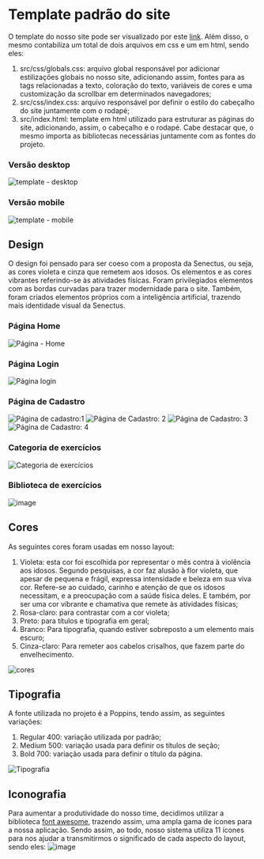 # Template padrão do site

O template do nosso site pode ser visualizado por este [link](https://icei-puc-minas-pmv-si.github.io/pmv-si-2023-2-pe1-t2-senectus/src/). Além disso, o mesmo contabiliza um total de dois arquivos em css e um em html, sendo eles:
1. src/css/globals.css: arquivo global responsável por adicionar estilizações globais no nosso site, adicionando assim, fontes para as tags relacionadas a texto, coloração do texto, variáveis de cores e uma customização da scrollbar em determinados navegadores;
2. src/css/index.css: arquivo responsável por definir o estilo do cabeçalho do site juntamente com o rodapé;
3. src/index.html: template em html utilizado para estruturar as páginas do site, adicionando, assim, o cabeçalho e o rodapé. Cabe destacar que, o mesmo importa as bibliotecas necessárias juntamente com as fontes do projeto.

### Versão desktop
![template - desktop](https://github.com/ICEI-PUC-Minas-PMV-SI/pmv-si-2023-2-pe1-t2-senectus/assets/92616145/6f477bf6-14c9-4eeb-95fa-d462805e75cc)

### Versão mobile
![template - mobile](https://github.com/ICEI-PUC-Minas-PMV-SI/pmv-si-2023-2-pe1-t2-senectus/assets/92616145/8054c8c1-446d-4a0b-93e8-8357a2ef3372)

## Design

O design foi pensado para ser coeso com a proposta da Senectus, ou seja, as cores violeta e cinza que remetem aos idosos. Os elementos e as cores vibrantes referindo-se às atividades físicas. Foram privilegiados elementos com as bordas curvadas para trazer modernidade para o site. Também, foram criados elementos próprios com a inteligência artificial, trazendo mais identidade visual da Senectus.


### Página Home

![Página - Home](https://github.com/ICEI-PUC-Minas-PMV-SI/pmv-si-2023-2-pe1-t2-senectus/assets/143044487/ca9f3cf9-17b6-4a9c-a18c-a99118b336a8)

### Página Login 
![Página login](https://github.com/ICEI-PUC-Minas-PMV-SI/pmv-si-2023-2-pe1-t2-senectus/assets/143461355/b71522ce-2eff-4870-9094-fd1568327e85)

### Página de Cadastro
![Página de cadastro:1](https://github.com/ICEI-PUC-Minas-PMV-SI/pmv-si-2023-2-pe1-t2-senectus/assets/143461355/f4def0a7-05c8-4c4d-94a2-d144ab4af510)
![Página de Cadastro: 2](https://github.com/ICEI-PUC-Minas-PMV-SI/pmv-si-2023-2-pe1-t2-senectus/assets/143461355/c09f80f9-4e81-4346-9c04-e8876ef3e62a)
![Página de Cadastro: 3](https://github.com/ICEI-PUC-Minas-PMV-SI/pmv-si-2023-2-pe1-t2-senectus/assets/143461355/273f8281-371d-4e5b-9eb9-b8a73bb07177)
![Página de Cadastro: 4](https://github.com/ICEI-PUC-Minas-PMV-SI/pmv-si-2023-2-pe1-t2-senectus/assets/143461355/84624b76-e065-41ce-8e33-ed6d5ceba185)

### Categoria de exercícios
![Categoria de exercícios](https://github.com/ICEI-PUC-Minas-PMV-SI/pmv-si-2023-2-pe1-t2-senectus/assets/143461355/557efeeb-8143-4f26-953b-ec87b7030eea)

### Biblioteca de exercícios
![image](https://github.com/ICEI-PUC-Minas-PMV-SI/pmv-si-2023-2-pe1-t2-senectus/assets/143461355/f6e84ad5-41f8-4959-b321-cf85d7270439)



## Cores

As seguintes cores foram usadas em nosso layout:

1. Violeta: esta cor foi escolhida por representar o mês contra à violência aos idosos. Segundo pesquisas, a cor faz alusão à flor violeta, que apesar de pequena e frágil, expressa intensidade e beleza em sua viva cor. Refere-se ao cuidado, carinho e atenção de que os idosos necessitam, e a preocupação com a saúde física deles. E também, por ser uma cor vibrante e chamativa que remete às atividades físicas;
2. Rosa-claro: para contrastar com a cor violeta;
3. Preto: para títulos e tipografia em geral;
4. Branco: Para tipografia, quando estiver sobreposto a um elemento mais escuro;
5. Cinza-claro: Para remeter aos cabelos crisalhos, que fazem parte do envelhecimento.

![cores](https://github.com/ICEI-PUC-Minas-PMV-SI/pmv-si-2023-2-pe1-t2-senectus/assets/92616145/fc824bfa-80ae-443e-9900-d7a2e83330c5)

## Tipografia

A fonte utilizada no projeto é a Poppins, tendo assim, as seguintes variações:
1. Regular 400: variação utilizada por padrão;
2. Medium 500: variação usada para definir os títulos de seção;
3. Bold 700: variação usada para definir o título da página.

![Tipografia](https://github.com/ICEI-PUC-Minas-PMV-SI/pmv-si-2023-2-pe1-t2-senectus/assets/92616145/074cf4d4-81a3-4df6-8920-562de73142a6)


## Iconografia
Para aumentar a produtividade do nosso time, decidimos utilizar a biblioteca [font awesome](https://fontawesome.com/search), trazendo assim, uma ampla gama de ícones para a nossa aplicação. Sendo assim, ao todo, nosso sistema utiliza 11 ícones para nos ajudar a transmitirmos o significado de cada aspecto do layout, sendo eles:
![image](https://github.com/ICEI-PUC-Minas-PMV-SI/pmv-si-2023-2-pe1-t2-senectus/assets/143461355/b838404b-1a19-41b9-97c7-7e58bd8c4342)


